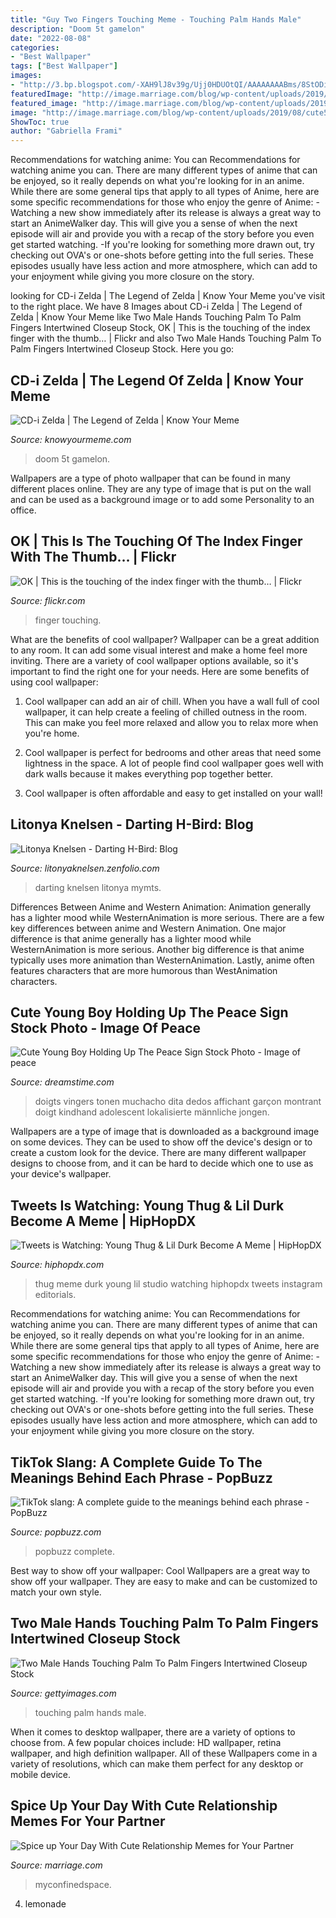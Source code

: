 ```yaml
---
title: "Guy Two Fingers Touching Meme - Touching Palm Hands Male"
description: "Doom 5t gamelon"
date: "2022-08-08"
categories:
- "Best Wallpaper"
tags: ["Best Wallpaper"]
images:
- "http://3.bp.blogspot.com/-XAH9lJ8v39g/Ujj0HDUOtQI/AAAAAAAABms/8StODitBJgA/s1600/071+(3).JPG"
featuredImage: "http://image.marriage.com/blog/wp-content/uploads/2019/08/cute5.jpg"
featured_image: "http://image.marriage.com/blog/wp-content/uploads/2019/08/cute5.jpg"
image: "http://image.marriage.com/blog/wp-content/uploads/2019/08/cute5.jpg"
ShowToc: true
author: "Gabriella Frami"
---
```



Recommendations for watching anime: You can
Recommendations for watching anime you can. There are many different types of anime that can be enjoyed, so it really depends on what you're looking for in an anime. While there are some general tips that apply to all types of Anime, here are some specific recommendations for those who enjoy the genre of Anime: 
-Watching a new show immediately after its release is always a great way to start an AnimeWalker day. This will give you a sense of when the next episode will air and provide you with a recap of the story before you even get started watching. 
-If you're looking for something more drawn out, try checking out OVA's or one-shots before getting into the full series. These episodes usually have less action and more atmosphere, which can add to your enjoyment while giving you more closure on the story.

	

		
looking for CD-i Zelda | The Legend of Zelda | Know Your Meme you've visit to the right place. We have 8 Images about CD-i Zelda | The Legend of Zelda | Know Your Meme like Two Male Hands Touching Palm To Palm Fingers Intertwined Closeup Stock, OK | This is the touching of the index finger with the thumb… | Flickr and also Two Male Hands Touching Palm To Palm Fingers Intertwined Closeup Stock. Here you go:
		
    
## CD-i Zelda | The Legend Of Zelda | Know Your Meme

<img loading=lazy src="http://i1.kym-cdn.com/photos/images/original/001/025/556/96c.jpg" onerror="this.onerror=null;this.src='https://tse4.mm.bing.net/th?id=OIP.EGdWV07VE9KB3hhLWxfdHAHaF6&amp;pid=15.1';" alt="CD-i Zelda | The Legend of Zelda | Know Your Meme">

_Source: knowyourmeme.com_

>doom 5t gamelon. 

	



Wallpapers are a type of photo wallpaper that can be found in many different places online. They are any type of image that is put on the wall and can be used as a background image or to add some Personality to an office.

    
## OK | This Is The Touching Of The Index Finger With The Thumb… | Flickr

<img loading=lazy src="https://c2.staticflickr.com/2/1046/1466676391_31d2d8b0a6_z.jpg?zz=1" onerror="this.onerror=null;this.src='https://tse1.mm.bing.net/th?id=OIP.zoUJYEngqUpJimA7lGOzcwHaFj&amp;pid=15.1';" alt="OK | This is the touching of the index finger with the thumb… | Flickr">

_Source: flickr.com_

>finger touching. 

	

What are the benefits of cool wallpaper?
Wallpaper can be a great addition to any room. It can add some visual interest and make a home feel more inviting. There are a variety of cool wallpaper options available, so it's important to find the right one for your needs. Here are some benefits of using cool wallpaper: 
1. Cool wallpaper can add an air of chill. When you have a wall full of cool wallpaper, it can help create a feeling of chilled outness in the room. This can make you feel more relaxed and allow you to relax more when you're home. 

2. Cool wallpaper is perfect for bedrooms and other areas that need some lightness in the space. A lot of people find cool wallpaper goes well with dark walls because it makes everything pop together better. 

3. Cool wallpaper is often affordable and easy to get installed on your wall!

    
## Litonya Knelsen - Darting H-Bird: Blog

<img loading=lazy src="http://3.bp.blogspot.com/-XAH9lJ8v39g/Ujj0HDUOtQI/AAAAAAAABms/8StODitBJgA/s1600/071+(3).JPG" onerror="this.onerror=null;this.src='https://tse1.mm.bing.net/th?id=OIP.GQJLFO-NIfWODuMFfFlnvgHaF7&amp;pid=15.1';" alt="Litonya Knelsen - Darting H-Bird: Blog">

_Source: litonyaknelsen.zenfolio.com_

>darting knelsen litonya mymts. 

	

Differences Between Anime and Western Animation: Animation generally has a lighter mood while WesternAnimation is more serious.
There are a few key differences between anime and Western Animation. One major difference is that anime generally has a lighter mood while WesternAnimation is more serious. Another big difference is that anime typically uses more animation than WesternAnimation. Lastly, anime often features characters that are more humorous than WestAnimation characters.

    
## Cute Young Boy Holding Up The Peace Sign Stock Photo - Image Of Peace

<img loading=lazy src="https://thumbs.dreamstime.com/b/boy-showing-four-fingers-28255673.jpg" onerror="this.onerror=null;this.src='https://tse3.mm.bing.net/th?id=OIP.cOARQK16nMEIlDg_1ax6vgHaLJ&amp;pid=15.1';" alt="Cute Young Boy Holding Up The Peace Sign Stock Photo - Image of peace">

_Source: dreamstime.com_

>doigts vingers tonen muchacho dita dedos affichant garçon montrant doigt kindhand adolescent lokalisierte männliche jongen. 

	

Wallpapers are a type of image that is downloaded as a background image on some devices. They can be used to show off the device's design or to create a custom look for the device. There are many different wallpaper designs to choose from, and it can be hard to decide which one to use as your device's wallpaper.

    
## Tweets Is Watching: Young Thug &amp; Lil Durk Become A Meme | HipHopDX

<img loading=lazy src="https://static.hiphopdx.com/2018/06/YT-Durk-e1529690906411-749x561.jpg" onerror="this.onerror=null;this.src='https://tse4.mm.bing.net/th?id=OIP.JPOVb43MlMMNZLLRw24mdwHaFj&amp;pid=15.1';" alt="Tweets is Watching: Young Thug &amp; Lil Durk Become A Meme | HipHopDX">

_Source: hiphopdx.com_

>thug meme durk young lil studio watching hiphopdx tweets instagram editorials. 

	

Recommendations for watching anime: You can
Recommendations for watching anime you can. There are many different types of anime that can be enjoyed, so it really depends on what you're looking for in an anime. While there are some general tips that apply to all types of Anime, here are some specific recommendations for those who enjoy the genre of Anime: 
-Watching a new show immediately after its release is always a great way to start an AnimeWalker day. This will give you a sense of when the next episode will air and provide you with a recap of the story before you even get started watching. 
-If you're looking for something more drawn out, try checking out OVA's or one-shots before getting into the full series. These episodes usually have less action and more atmosphere, which can add to your enjoyment while giving you more closure on the story.

    
## TikTok Slang: A Complete Guide To The Meanings Behind Each Phrase - PopBuzz

<img loading=lazy src="https://assets.popbuzz.com/2021/05/what-do-the-finger-emojis-mean-on-tiktok-1612367742-view-0.png" onerror="this.onerror=null;this.src='https://tse2.mm.bing.net/th?id=OIP.K3TlIbjIIz07bA4P5eS9_gHaGB&amp;pid=15.1';" alt="TikTok slang: A complete guide to the meanings behind each phrase - PopBuzz">

_Source: popbuzz.com_

>popbuzz complete. 

	

Best way to show off your wallpaper:
Cool Wallpapers are a great way to show off your wallpaper. They are easy to make and can be customized to match your own style.

    
## Two Male Hands Touching Palm To Palm Fingers Intertwined Closeup Stock

<img loading=lazy src="http://media.gettyimages.com/photos/two-male-hands-touching-palm-to-palm-fingers-intertwined-closeup-picture-id200492288-009?s=170667a" onerror="this.onerror=null;this.src='https://tse2.mm.bing.net/th?id=OIP.CHt-fzJQ6P-YxdvcvIn7aQAAAA&amp;pid=15.1';" alt="Two Male Hands Touching Palm To Palm Fingers Intertwined Closeup Stock">

_Source: gettyimages.com_

>touching palm hands male. 

	

When it comes to desktop wallpaper, there are a variety of options to choose from. A few popular choices include: HD wallpaper, retina wallpaper, and high definition wallpaper. All of these Wallpapers come in a variety of resolutions, which can make them perfect for any desktop or mobile device. 

    
## Spice Up Your Day With Cute Relationship Memes For Your Partner

<img loading=lazy src="http://image.marriage.com/blog/wp-content/uploads/2019/08/cute5.jpg" onerror="this.onerror=null;this.src='https://tse1.mm.bing.net/th?id=OIP.u-3hK3AHHeuS4ohybKCq-QHaHa&amp;pid=15.1';" alt="Spice up Your Day With Cute Relationship Memes for Your Partner">

_Source: marriage.com_

>myconfinedspace. 

	

4. lemonade 

